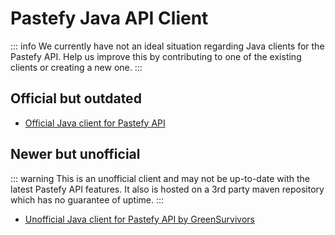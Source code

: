 # Pastefy Java API Client


::: info
We currently have not an ideal situation regarding Java clients for the Pastefy API.
Help us improve this by contributing to one of the existing clients or creating a new one.
:::

## Official but outdated
- [Official Java client for Pastefy API](https://github.com/interaapps/pastefy-java-apiclient)

## Newer but unofficial
::: warning
This is an unofficial client and may not be up-to-date with the latest Pastefy API features.
It also is hosted on a 3rd party maven repository which has no guarantee of uptime.
:::
- [Unofficial Java client for Pastefy API by GreenSurvivors](https://github.com/GreenSurvivors/PastefyAPI)
